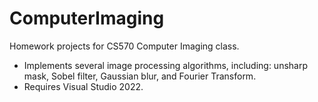 # ComputerImaging
Homework projects for CS570 Computer Imaging class.

* Implements several image processing algorithms, including: unsharp mask, Sobel filter, Gaussian blur, and Fourier Transform.
* Requires Visual Studio 2022.
